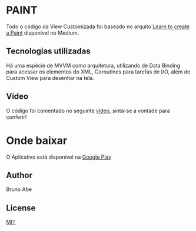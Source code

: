 # PAINT
Todo o código da View Customizada foi baseado no arquito [Learn to create a Paint](https://ssaurel.medium.com/learn-to-create-a-paint-application-for-android-5b16968063f8) 
disponível no Medium.

## Tecnologias utilizadas
Há uma espécie de MVVM como arquitetura, utilizando de Data Binding para acessar os elementos do XML, Coroutines para tarefas de I/O, além de Custom View para desenhar
na tela.

## Vídeo
O código foi comentado no seguinte [vídeo](https://youtu.be/p6bwFFzC_7k), sinta-se a vontade para conferir!

# Onde baixar
O Aplicativo está disponível na [Google Play](https://play.google.com/store/apps/details?id=com.mobyle.paint)

## Author
Bruno Abe

## License
[MIT](https://choosealicense.com/licenses/mit/)
